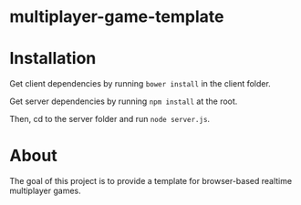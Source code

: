 multiplayer-game-template
=========================

# Installation

Get client dependencies by running `bower install` in the client folder.

Get server dependencies by running `npm install` at the root.

Then, cd to the server folder and run `node server.js`.

# About

The goal of this project is to provide a template for browser-based realtime multiplayer games.
